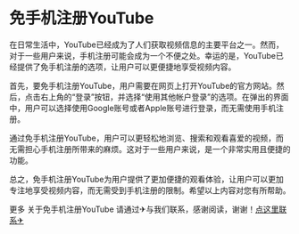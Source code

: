 # 免手机注册YouTube

在日常生活中，YouTube已经成为了人们获取视频信息的主要平台之一。然而，对于一些用户来说，手机注册可能会成为一个不便之处。幸运的是，YouTube已经提供了免手机注册的选项，让用户可以更便捷地享受视频内容。

首先，要免手机注册YouTube，用户需要在网页上打开YouTube的官方网站。然后，点击右上角的“登录”按钮，并选择“使用其他帐户登录”的选项。在弹出的界面中，用户可以选择使用Google账号或者Apple账号进行登录，而无需使用手机注册。

通过免手机注册YouTube，用户可以更轻松地浏览、搜索和观看喜爱的视频，而无需担心手机注册所带来的麻烦。这对于一些用户来说，是一个非常实用且便捷的功能。

总之，免手机注册YouTube为用户提供了更加便捷的观看体验，让用户可以更加专注地享受视频内容，而无需受到手机注册的限制。希望以上内容对您有所帮助。

更多 关于免手机注册YouTube 请通过✈与我们联系，感谢阅读，谢谢！[点这里联系✈](https://d.k02.cc)